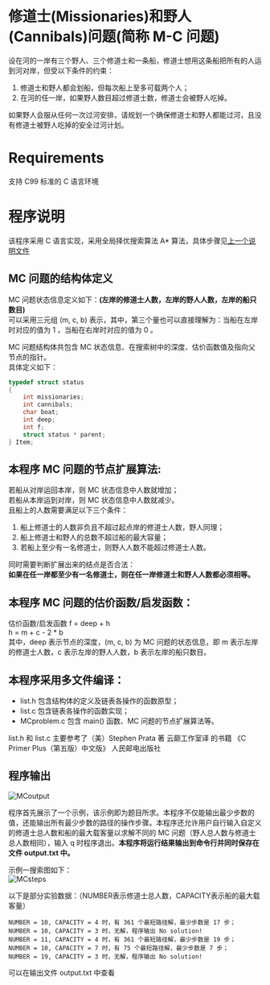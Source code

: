 # 修道士(Missionaries)和野人(Cannibals)问题(简称 M-C 问题)
设在河的一岸有三个野人、三个修道士和一条船，修道士想用这条船把所有的人运到河对岸，但受以下条件的约束：  
1. 修道士和野人都会划船，但每次船上至多可载两个人；  
2. 在河的任一岸，如果野人数目超过修道士数，修道士会被野人吃掉。  

如果野人会服从任何一次过河安排，请规划一个确保修道士和野人都能过河，且没有修道士被野人吃掉的安全过河计划。

# Requirements
支持 C99 标准的 C 语言环境

# 程序说明
该程序采用 C 语言实现，采用全局择优搜索算法 A\* 算法，具体步骤见[上一个说明文件](https://github.com/KevinNum1/IntelligentSearch/blob/master/README.md)  

## MC 问题的结构体定义
MC 问题状态信息定义如下：**(左岸的修道士人数，左岸的野人人数，左岸的船只数目)**  
可以采用三元组 (m, c, b) 表示，其中，第三个量也可以直接理解为：当船在左岸时对应的值为 1 ，当船在右岸时对应的值为 0 。  

MC 问题结构体共包含 MC 状态信息、在搜索树中的深度、估价函数值及指向父节点的指针。  
具体定义如下：  
```c
typedef struct status
{
	int missionaries;
	int cannibals;
	char boat;
	int deep;
	int f;
	struct status * parent;
} Item;
```

## 本程序 MC 问题的节点扩展算法:  
若船从对岸运回本岸，则 MC 状态信息中人数就增加；  
若船从本岸运到对岸，则 MC 状态信息中人数就减少。  
且船上的人数需要满足以下三个条件：  
1. 船上修道士的人数非负且不超过起点岸的修道士人数，野人同理；  
2. 船上修道士和野人的总数不超过船的最大容量；  
3. 若船上至少有一名修道士，则野人人数不能超过修道士人数。

同时需要判断扩展出来的结点是否合法：  
**如果在任一岸都至少有一名修道士，则在任一岸修道士和野人人数都必须相等。**  

## 本程序 MC 问题的估价函数/启发函数：
估价函数/启发函数 f = deep + h  
h = m + c - 2 * b  
其中，deep 表示节点的深度，(m, c, b) 为 MC 问题的状态信息，即 m 表示左岸的修道士人数，c 表示左岸的野人人数，b 表示左岸的船只数目。  

## 本程序采用多文件编译：  
* list.h 包含结构体的定义及链表各操作的函数原型；  
* list.c 包含链表各操作的函数实现；  
* MCproblem.c 包含 main() 函数、MC 问题的节点扩展算法等。  

list.h 和 list.c 主要参考了（美）Stephen Prata 著 云巅工作室译 的书籍 《C Primer Plus（第五版）中文版》 人民邮电出版社  

## 程序输出  

![MCoutput](https://github.com/KevinNum1/IntelligentSearch/blob/master/images/MCoutput.png)  

程序首先展示了一个示例，该示例即为题目所求。本程序不仅能输出最少步数的值，还能输出所有最少步数的路径的操作步骤。本程序还允许用户自行输入自定义的修道士总人数和船的最大载客量以求解不同的 MC 问题（野人总人数与修道士总人数相同），输入 q 时程序退出。**本程序将运行结果输出到命令行并同时保存在文件 output.txt 中。**  

示例一搜索图如下：  
![MCsteps](https://github.com/KevinNum1/IntelligentSearch/blob/master/images/MCsteps.png)  

以下是部分实验数据：（NUMBER表示修道士总人数，CAPACITY表示船的最大载客量）  
```
NUMBER = 10, CAPACITY = 4 时，有 361 个最短路径解，最少步数是 17 步；  
NUMBER = 10, CAPACITY = 3 时，无解，程序输出 No solution!  
NUMBER = 11, CAPACITY = 4 时，有 361 个最短路径解，最少步数是 19 步；  
NUMBER = 10, CAPACITY = 7 时，有 75 个最短路径解，最少步数是 7 步；  
NUMBER = 19, CAPACITY = 3 时，无解，程序输出 No solution!  
```
可以在输出文件 output.txt 中查看
